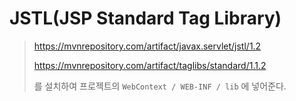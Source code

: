 # JSTL(JSP Standard Tag Library)

> https://mvnrepository.com/artifact/javax.servlet/jstl/1.2
>
> https://mvnrepository.com/artifact/taglibs/standard/1.1.2
>
> 를 설치하여 프로젝트의 `WebContext / WEB-INF / lib` 에 넣어준다.



```html

```

